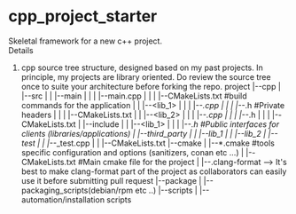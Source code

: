 # cpp_project_starter  
Skeletal framework for a new c++ project.  
Details  
1. cpp source tree structure, designed based on my past projects. In principle, my projects are library oriented.
  Do review the source tree once to suite your architecture before forking the repo.
   project
   |--cpp
   |  |--src
   |  |  |--main
   |  |  |  |--main.cpp
   |  |	 |  |--CMakeLists.txt  #build commands for the application
   |  |  |--<lib_1>
   |  |  |  |--*.cpp
   |  |	 |  |--*.h   #Private headers
   |  |	 |  |--CMakeLists.txt
   |  |  |--<lib_2>
   |  |  |  |--*.cpp
   |  |	 |  |--*.h
   |  |  |  |--CMakeLists.txt
   |  |--include
   |  |  |--<lib_1>
   |  |  |  |--*.h  #Public interfaces for clients (libraries/applications)
   |  |--third_party
   |  |  |--lib_1
   |  |  |--lib_2
   |  |--test
   |  |  |--*_test.cpp
   |  |  |--CMakeLists.txt
   |--cmake
   |  |--*.cmake #tools specific configuration and options (sanitizers, conan etc ...)
   |  |--CMakeLists.txt #Main cmake file for the project
   |  |--.clang-format  --> It's best to make clang-format part of the project as collaborators can easily use it before submitting pull request
   |--package
   |  |--packaging_scripts(debian/rpm etc ..)
   |--scripts
   |  |--automation/installation scripts
